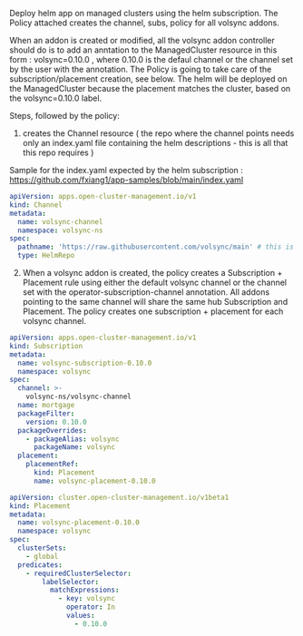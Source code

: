 Deploy helm app on managed clusters using the helm subscription.
The Policy attached creates the channel, subs, policy for all volsync addons.

When an addon is created or modified, all the volsync addon controller should do is to add an anntation to the ManagedCluster resource in this form : volsync=0.10.0 , where 0.10.0 is the defaul channel or the channel set by the user with the annotation. 
The Policy is going to take care of the subscription/placement creation, see below. The helm will be deployed on the ManagedCluster because the placement matches the cluster, based on the volsync=0.10.0  label.


Steps, followed by the policy:
1. creates the Channel resource ( the repo where the channel points needs only an index.yaml file containing the helm descriptions - this is all that this repo requires )

Sample for the index.yaml expected by the helm subscription : https://github.com/fxiang1/app-samples/blob/main/index.yaml

```yaml
apiVersion: apps.open-cluster-management.io/v1
kind: Channel
metadata:
  name: volsync-channel
  namespace: volsync-ns
spec:
  pathname: 'https://raw.githubusercontent.com/volsync/main' # this is where the index.xml is located
  type: HelmRepo
```

2. When a volsync addon is created, the policy creates a Subscription + Placement rule using either the default volsync channel or the channel set with the operator-subscription-channel annotation. All addons pointing to the same channel will share the same hub Subscription and Placement.
The policy creates one subscription + placement for each volsync channel.

```yaml
apiVersion: apps.open-cluster-management.io/v1
kind: Subscription
metadata:
  name: volsync-subscription-0.10.0
  namespace: volsync
spec:
  channel: >-
    volsync-ns/volsync-channel
  name: mortgage
  packageFilter:
    version: 0.10.0
  packageOverrides:
    - packageAlias: volsync
      packageName: volsync
  placement:
    placementRef:
      kind: Placement
      name: volsync-placement-0.10.0
```

```yaml
apiVersion: cluster.open-cluster-management.io/v1beta1
kind: Placement
metadata:
  name: volsync-placement-0.10.0
  namespace: volsync
spec:
  clusterSets:
    - global
  predicates:
    - requiredClusterSelector:
        labelSelector:
          matchExpressions:
            - key: volsync
              operator: In
              values:
                - 0.10.0
```

